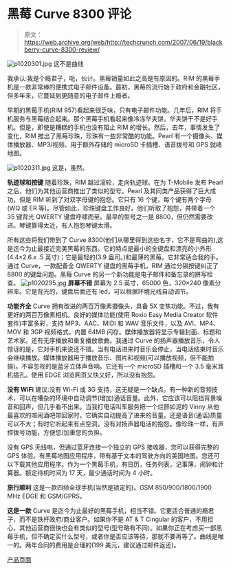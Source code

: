 # 黑莓 Curve 8300 评论

> 原文：<https://web.archive.org/web/http://techcrunch.com/2007/06/19/blackberry-curve-8300-review/>

![p1020301.jpg](img/6c8f5dec0bcc96aec1aa504c6d94d067.png)
这不是曲线

我承认:我是个瘾君子，呃，伙计。黑莓销量如此之高是有原因的。RIM 的黑莓手机是一款非常棒的便携式电子邮件设备。最初，黑莓的流行始于政府和金融社区，但多年来，它蔓延到更随意的电子邮件上瘾者。

早期的黑莓手机(RIM 957)看起来很乏味，只有电子邮件功能。几年后，RIM 将手机服务与黑莓结合起来。那个黑莓手机看起来像冷冻华夫饼。华夫饼干不是好手机。但是，即使是糟糕的手机也没有阻止 RIM 的增长。然后，去年，事情发生了变化，RIM 推出了黑莓珍珠，珍珠有一些非常酷的功能。Pearl 有一个摄像头、媒体播放器、MP3/视频、用于额外存储的 microSD 卡插槽、语音拨号和 GPS 就绪地图。

![p1020311.jpg](img/818d82349d26a7d3f1efd0c6f75fb322.png)
这是，虽然。

**轨迹球和按键**
随着珍珠，RIM 越过滚轮，走向轨迹球。在为 T-Mobile 发布 Pearl 之后，他们为其他运营商推出了类似的型号。Pearl 及其同类产品获得了巨大成功，但是 RIM 听到了对双字母键的抱怨。它只有 16 个键，每个键有两个字母(WQ 或 ER 等)。尽管如此，珍珠键盘工作良好。他们听取了抱怨，并带着一个 35 键背光 QWERTY 键盘呼啸而至。最早的型号之一是 8800，但仍然需要改进。琴键靠得太近，有人抱怨琴键太滑。

所有这些将我们带到了 Curve 8300(他们从哪里得到这些名字，它不是弯曲的),这是迄今为止最接近完美黑莓的东西。它的特点是最小的全键盘和漂亮的小外形(4.4×2.6.x .5 英寸)；它是最轻的(3.9 盎司。)和最薄的黑莓。它非常适合我的手。通过 Curve，一款配备全 QWERTY 键盘的黑莓手机，RIM 通过分隔按键纠正了 8800 的键盘问题。黑莓 Curve 的另一个新功能是电子邮件和备忘录的拼写检查。
![p1020295.jpg](img/2042fc09e1eadfb29b69dd260ea17a28.png)
**屏幕不错**
屏幕为 2.5 英寸，65000 色，320×240 像素分辨率。它是背光的，键盘后面还有 led，可以根据环境光线自动调节。

**功能齐全**
Curve 拥有改进的两百万像素摄像头，具备 5X 变焦功能。不过，我有更好的两百万像素相机。良好的媒体功能(使用 Roxio Easy Media Creator 软件套件)丰富多彩，支持 MP3、AAC、MIDI 和 WAV 音乐文件，以及 AVI、MP4、MOV 和 3GP 视频格式，内置 64MB 闪存。媒体播放器将显示专辑封面、标题和艺术家。还有无序播放和重复播放歌曲。我通过 Curve 的扬声器播放音乐，令人惊讶的是，它对手机来说还不错。当有电话进来时音乐会停止，当电话结束时音乐会继续播放。媒体播放器用于播放音乐、图片和视频(可以播放视频，但不能拍摄)。不容忽视的是蓝牙立体声音响。它还有一个 microSD 插槽和一个 3.5 毫米耳机插孔。使用 EDGE 浏览网页又快又好，所以没有抱怨。

**没有 WiFi**
建议:没有 Wi-Fi 或 3G 支持，这无疑是一个缺点。有一种新的音频技术，可以在嘈杂的环境中自动调节(增加)通话音量。此外，它应该可以阻挡背景噪音和回声，但几乎看不出来。当我打电话叫车服务把一个烂醉如泥的 Vinny 从他最喜欢的喧闹酒吧带回家时，它确实自动提高了进来的音量。还是语音(通话)质量可以不大；有时它听起来有点空洞，没有对扬声器电话的抱怨。像珍珠一样，有声控拨号功能，方便您/加重您的负担。

没有 GPS 无线电，但通过蓝牙连接一个独立的 GPS 接收器，您可以获得完整的 GPS 体验。有黑莓地图应用程序，带有基于文本的驾驶方向的美国地图。您还可以下载其他应用程序。作为一个黑莓手机，有日历，任务列表，记事簿，闹钟和计算器。额定待机时间为 17 天，最少通话时间为 4 小时。

**旅行顺利**
这是一款四频全球手机(当然是锁定的)。GSM 850/900/1800/1900 MHz EDGE 和 GSM/GPRS。

**这是一款**
Curve 是迄今为止最好的黑莓手机，相当不错。它更适合普通的瘾君子，而不是铁杆政府/商业客户。如果你不是 AT & T Cingular 的客户，不用担心，其他运营商很快也会有类似的型号(型号略有不同)。如果你正在考虑买一部黑莓手机，但不确定买什么型号，或者你是否应该等待，那就不要再等了。曲线是唯一的。两年合同的费用是合理的(199 美元，建议通过邮件返还)。

[产品页面](https://web.archive.org/web/20201130054006/http://www.wireless.att.com/cell-phone-service/cell-phone-details/?device=BlackBerry%C2%AE+Curve&q_sku=sku970148)
